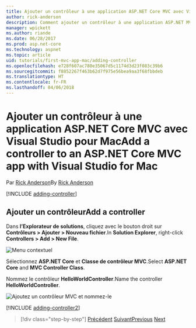 ```yaml
---
title: Ajouter un contrôleur à une application ASP.NET Core MVC avec Visual Studio pour Mac
author: rick-anderson
description: Comment ajouter un contrôleur à une application ASP.NET MVC de base avec Visual Studio pour Mac
manager: wpickett
ms.author: riande
ms.date: 06/28/2017
ms.prod: asp.net-core
ms.technology: aspnet
ms.topic: article
uid: tutorials/first-mvc-app-mac/adding-controller
ms.openlocfilehash: e728f607ac780e35067d5c1174d3d23f083c39b6
ms.sourcegitcommit: f8852267f463b62d7f975e56bea9aa3f68fbbdeb
ms.translationtype: HT
ms.contentlocale: fr-FR
ms.lasthandoff: 04/06/2018
---
```

# <a name="add-a-controller-to-an-aspnet-core-mvc-app-with-visual-studio-for-mac"></a><span data-ttu-id="334ab-103">Ajouter un contrôleur à une application ASP.NET Core MVC avec Visual Studio pour Mac</span><span class="sxs-lookup"><span data-stu-id="334ab-103">Add a controller to an ASP.NET Core MVC app with Visual Studio for Mac</span></span>

<span data-ttu-id="334ab-104">Par [Rick Anderson](https://twitter.com/RickAndMSFT)</span><span class="sxs-lookup"><span data-stu-id="334ab-104">By [Rick Anderson](https://twitter.com/RickAndMSFT)</span></span>

[!INCLUDE [adding-controller](../../includes/mvc-intro/adding-controller1.md)]

## <a name="add-a-controller"></a><span data-ttu-id="334ab-105">Ajouter un contrôleur</span><span class="sxs-lookup"><span data-stu-id="334ab-105">Add a controller</span></span> 

<span data-ttu-id="334ab-106">Dans **l’Explorateur de solutions**, cliquez avec le bouton droit sur **Contrôleurs > Ajouter > Nouveau fichier**.</span><span class="sxs-lookup"><span data-stu-id="334ab-106">In **Solution Explorer**, right-click **Controllers > Add > New File**.</span></span>

![Menu contextuel](adding-controller/_static/add_controller.png)

<span data-ttu-id="334ab-108">Sélectionnez **ASP.NET Core** et **Classe de contrôleur MVC**.</span><span class="sxs-lookup"><span data-stu-id="334ab-108">Select **ASP.NET Core** and **MVC Controller Class**.</span></span>

<span data-ttu-id="334ab-109">Nommez le contrôleur **HelloWorldController**.</span><span class="sxs-lookup"><span data-stu-id="334ab-109">Name the controller **HelloWorldController**.</span></span>

![Ajoutez un contrôleur MVC et nommez-le](adding-controller/_static/ac.png)

[!INCLUDE [adding-controller2](../../includes/mvc-intro/adding-controller2.md)]

> [!div class="step-by-step"]
> <span data-ttu-id="334ab-111">[Précédent](../first-mvc-app/start-mvc.md)
> [Suivant](adding-view.md)</span><span class="sxs-lookup"><span data-stu-id="334ab-111">[Previous](../first-mvc-app/start-mvc.md)
[Next](adding-view.md)</span></span>
